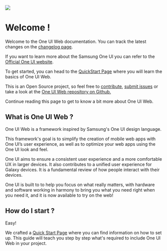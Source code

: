 <img src="https://raw.githubusercontent.com/SamsungInternet/OneUI-Web/gh-pages/_media/welcome-oui.png" style="margin:auto;display:block">

# Welcome !

Welcome to the One UI Web documentation. You can track the latest changes on the [changelog page](/changelog).

If you want to learn more about the Samsung One UI you can refer to the [Official One UI website](https://www.samsung.com/global/galaxy/apps/one-ui/).

To get started, you can head to the [QuickStart Page](/getting-started/quickstart) where you will learn the basics of One UI Web.

This is an Open Source project, so feel free to [contribute](https://github.com/SamsungInternet/OneUI-Web), [submit issues](https://github.com/SamsungInternet/OneUI-Web/issues) or take a look at the [One UI Web repository on Github.](https://github.com/SamsungInternet/OneUI-Web/issues)

Continue reading this page to get to know a bit more about One UI Web.

## What is One UI Web ?

One UI Web is a framework inspired by Samsung's One UI design language.

This framework's goal is to simplify the creation of mobile web apps with One UI’s user experience, as well as to optimize your web apps using the One UI look and feel.

One UI aims to ensure a consistent user experience and a more comfortable UX in larger devices. It also contributes to a unified user experience for Galaxy devices. It is a fundamental review of how people interact with their devices.

One UI is built to to help you focus on what really matters, with hardware and software working in harmony to bring you what you need right when you need it, and it is now available to try on the web!

## How do I start ?

Easy!

We crafted a [Quick Start Page](getting-started/quickstart) where you can find information on how to set up.
This guide will teach you step by step what's required to include One UI Web in your project. 

